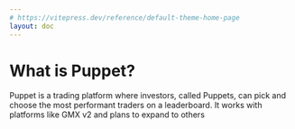 ```yaml
---
# https://vitepress.dev/reference/default-theme-home-page
layout: doc
---
```


# What is Puppet?

Puppet is a trading platform where investors, called Puppets, can pick and choose the most performant traders on a leaderboard. It works with platforms like GMX v2 and plans to expand to others
